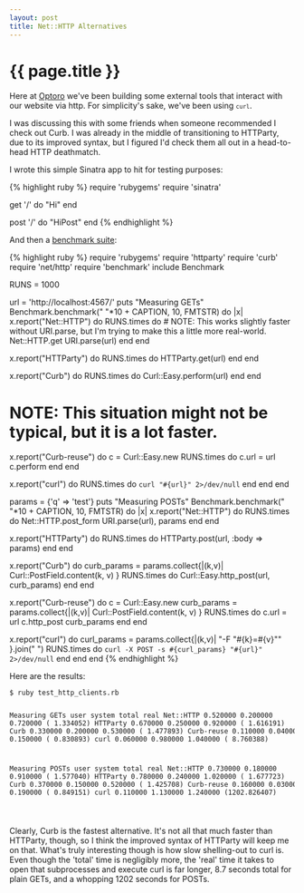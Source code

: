 ```yaml
---
layout: post
title: Net::HTTP Alternatives
---
```


{{ page.title }}
================

Here at [Optoro](http://www.optoro.com) we've been building some external tools that interact with our website via http. For simplicity's sake, we've been using <code>`curl`</code>.

I was discussing this with some friends when someone recommended I check out Curb. I was already in the middle of transitioning to HTTParty, due to its improved syntax, but I figured I'd check them all out in a head-to-head HTTP deathmatch.

I wrote this simple Sinatra app to hit for testing purposes:

{% highlight ruby %}
require 'rubygems'
require 'sinatra'

get '/' do
  "Hi"
end

post '/' do
  "HiPost"
end
{% endhighlight %}

And then a [benchmark suite](https://gist.github.com/821485 "Benchmark Code Gist"):

  <div class="shortCode">

{% highlight ruby %}
require 'rubygems'
require 'httparty'
require 'curb'
require 'net/http'
require 'benchmark'
include Benchmark

RUNS = 1000

url = 'http://localhost:4567/'
puts "Measuring GETs"
Benchmark.benchmark(" "*10 + CAPTION, 10, FMTSTR) do |x|
  x.report("Net::HTTP") do 
    RUNS.times do 
      # NOTE: This works slightly faster without URI.parse, but I'm trying to make this a little more real-world.
      Net::HTTP.get URI.parse(url)
    end
  end

  x.report("HTTParty") do
    RUNS.times do
      HTTParty.get(url)
    end
  end

  x.report("Curb") do
    RUNS.times do
      Curl::Easy.perform(url)
    end
  end

  # NOTE: This situation might not be typical, but it is a lot faster.
  x.report("Curb-reuse") do
    c = Curl::Easy.new
    RUNS.times do
      c.url = url
      c.perform
    end
  end

  x.report("curl") do
    RUNS.times do
      `curl "#{url}" 2>/dev/null`
    end
  end
end


params = {'q' => 'test'}
puts "Measuring POSTs"
Benchmark.benchmark(" "*10 + CAPTION, 10, FMTSTR) do |x|
  x.report("Net::HTTP") do 
    RUNS.times do 
      Net::HTTP.post_form URI.parse(url), params
    end
  end

  x.report("HTTParty") do
    RUNS.times do
      HTTParty.post(url, :body => params)
    end
  end

  x.report("Curb") do
    curb_params = params.collect{|(k,v)| Curl::PostField.content(k, v) }
    RUNS.times do
      Curl::Easy.http_post(url, curb_params)
    end
  end

  x.report("Curb-reuse") do
    c = Curl::Easy.new
    curb_params = params.collect{|(k,v)| Curl::PostField.content(k, v) }
    RUNS.times do
      c.url = url
      c.http_post curb_params
    end
  end

  x.report("curl") do
    curl_params = params.collect{|(k,v)| "-F \"#{k}=#{v}\"" }.join(" ")
    RUNS.times do
      `curl -X POST -s #{curl_params} "#{url}" 2>/dev/null`
    end
  end
end
{% endhighlight %}

  </div>

Here are the results:

<div class="highlight"><code><pre>
$ ruby test_http_clients.rb 

Measuring GETs
                user     system      total        real
Net::HTTP   0.520000   0.200000   0.720000 (  1.334052)
HTTParty    0.670000   0.250000   0.920000 (  1.616191)
Curb        0.330000   0.200000   0.530000 (  1.477893)
Curb-reuse  0.110000   0.040000   0.150000 (  0.830893)
curl        0.060000   0.980000   1.040000 (  8.760388)

Measuring POSTs
                user     system      total        real
Net::HTTP   0.730000   0.180000   0.910000 (  1.577040)
HTTParty    0.780000   0.240000   1.020000 (  1.677723)
Curb        0.370000   0.150000   0.520000 (  1.425708)
Curb-reuse  0.160000   0.030000   0.190000 (  0.849151)
curl        0.110000   1.130000   1.240000 (1202.826407)

</pre></code></div>

Clearly, Curb is the fastest alternative. It's not all that much faster than HTTParty, though, so I think the improved syntax of HTTParty will keep me on that. What's truly interesting though is how slow shelling-out to curl is. Even though the 'total' time is negligibly more, the 'real' time it takes to open that subprocesses and execute curl is far longer, 8.7 seconds total for plain GETs, and a whopping 1202 seconds for POSTs.
